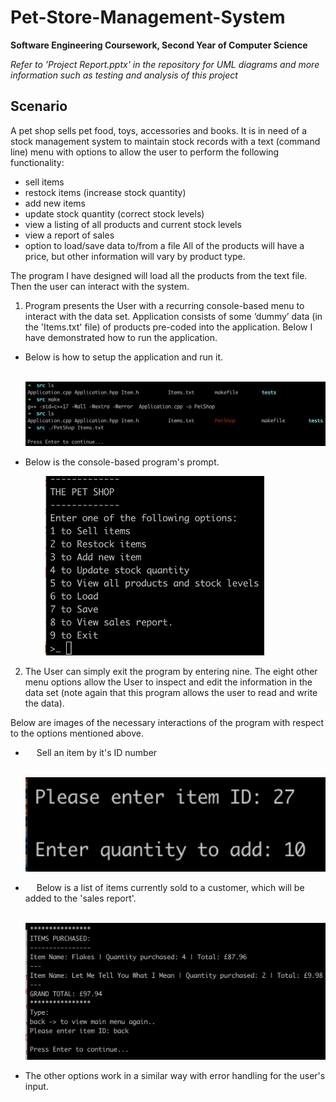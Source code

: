 # Pet-Store-Management-System
**Software Engineering Coursework, Second Year of Computer Science**

  _Refer to 'Project Report.pptx' in the repository for UML diagrams and more information such as testing and analysis of this project_
  ## Scenario
A pet shop sells pet food, toys, accessories and books. It is in need of a stock management system to maintain stock records with a text (command line) menu with options to allow the user to perform the following functionality:
- sell items
- restock items (increase stock quantity)
- add new items
- update stock quantity (correct stock levels)
- view a listing of all products and current stock levels
- view a report of sales
- option to load/save data to/from a file
All of the products will have a price, but other information will vary by product type.

The program I have designed will load all the products from the text file. Then the user can interact with the system.
 
1. Program presents the User with a recurring console-based menu to interact with the data set. Application consists of some ‘dummy’ data (in the 'Items.txt' file) of products pre-coded into the application. Below I have demonstrated how to run the application.

- Below is how to setup the application and run it.

  &emsp;&emsp; <img src="README_Images/Setup.png" heigh=600 width=700>
  
- Below is the console-based program's prompt.

  &emsp;&emsp; <img src="README_Images/Prompt.png" heigh=300 width=350>
  
2. The User can simply exit the program by entering nine. The eight other menu options allow the User to inspect and edit the information in the data set (note again that this program allows the user to read and write the data).

  Below are images of the necessary interactions of the program with respect to the options mentioned above.
  
- &emsp; Sell an item by it's ID number
  
  &emsp;&emsp; <img src="README_Images/SellingAnItem.png" heigh=600 width=600>

- &emsp; Below is a list of items currently sold to a customer, which will be added to the 'sales report'.
  
  &emsp;&emsp; <img src="README_Images/SellItem.png" heigh=600 width=600>

- The other options work in a similar way with error handling for the user's input.
